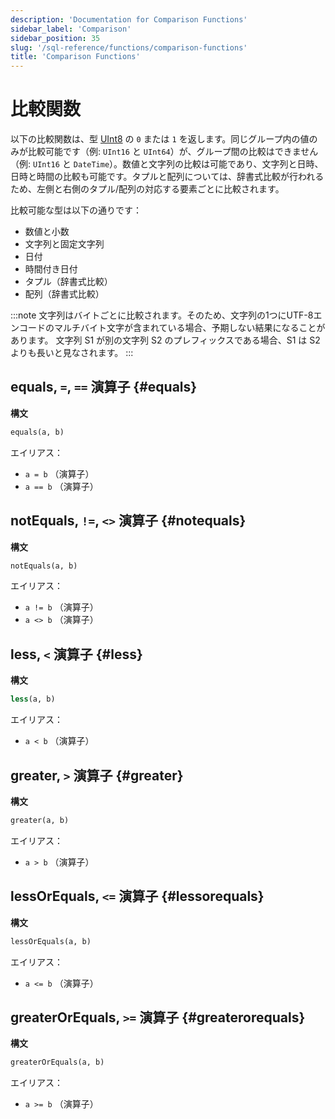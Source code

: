 ```yaml
---
description: 'Documentation for Comparison Functions'
sidebar_label: 'Comparison'
sidebar_position: 35
slug: '/sql-reference/functions/comparison-functions'
title: 'Comparison Functions'
---
```





# 比較関数

以下の比較関数は、型 [UInt8](/sql-reference/data-types/int-uint) の `0` または `1` を返します。同じグループ内の値のみが比較可能です（例: `UInt16` と `UInt64`）が、グループ間の比較はできません（例: `UInt16` と `DateTime`）。数値と文字列の比較は可能であり、文字列と日時、日時と時間の比較も可能です。タプルと配列については、辞書式比較が行われるため、左側と右側のタプル/配列の対応する要素ごとに比較されます。

比較可能な型は以下の通りです：
- 数値と小数
- 文字列と固定文字列
- 日付
- 時間付き日付
- タプル（辞書式比較）
- 配列（辞書式比較）

:::note
文字列はバイトごとに比較されます。そのため、文字列の1つにUTF-8エンコードのマルチバイト文字が含まれている場合、予期しない結果になることがあります。
文字列 S1 が別の文字列 S2 のプレフィックスである場合、S1 は S2 よりも長いと見なされます。
:::

## equals, `=`, `==` 演算子 {#equals}

**構文**

```sql
equals(a, b)
```

エイリアス：
- `a = b` （演算子）
- `a == b` （演算子）

## notEquals, `!=`, `<>` 演算子 {#notequals}

**構文**

```sql
notEquals(a, b)
```

エイリアス：
- `a != b` （演算子）
- `a <> b` （演算子）

## less, `<` 演算子 {#less}

**構文**

```sql
less(a, b)
```

エイリアス：
- `a < b` （演算子）

## greater, `>` 演算子 {#greater}

**構文**

```sql
greater(a, b)
```

エイリアス：
- `a > b` （演算子）

## lessOrEquals, `<=` 演算子 {#lessorequals}

**構文**

```sql
lessOrEquals(a, b)
```

エイリアス：
- `a <= b` （演算子）

## greaterOrEquals, `>=` 演算子 {#greaterorequals}

**構文**

```sql
greaterOrEquals(a, b)
```

エイリアス：
- `a >= b` （演算子）

